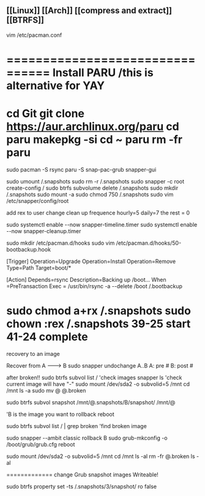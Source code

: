 ## [[Linux]] [[Arch]] [[compress and extract]] [[BTRFS]]

vim /etc/pacman.conf

================================
Install PARU /this is alternative for YAY
================================
cd Git
git clone https://aur.archlinux.org/paru
cd paru
makepkg -si
cd ~
paru
rm -fr paru
================================

sudo pacman -S rsync
paru -S snap-pac-grub snapper-gui

sudo umount /.snapshots
sudo rm -r /.snapshots
sudo snapper -c root create-config /
sudo btrfs subvolume delete /.snapshots
sudo mkdir /.snapshots
sudo mount -a 
sudo chmod 750 /.snapshots
sudo vim /etc/snapper/config/root

add rex to user
change clean up frequence
hourly=5
daily=7
the rest = 0

sudo systemctl enable --now snapper-timeline.timer
sudo systemctl enable --now snapper-cleanup.timer

sudo mkdir /etc/pacman.d/hooks
sudo vim /etc/pacman.d/hooks/50-bootbackup.hook

[Trigger]
Operation=Upgrade
Operation=Install
Operation=Remove
Type=Path
Target=boot/*

[Action]
Depends=rsync
Description=Backing up /boot...
When =PreTransaction
Exec = /usr/bin/rsync -a --delete /boot   /.bootbackup

sudo chmod a+rx /.snapshots
sudo chown :rex /.snapshots
39-25 start
41-24 complete
=========================================

recovery to an image

Recover from A ---> B
sudo snapper undochange A..B
A: pre #
B: post #

after broken!!
sudo btrfs subvol list /                'check  images
snapper ls                                       'check    current image will have "-"
sudo mount /dev/sda2 -o subvolid=5  /mnt
cd /mnt
ls -a
sudo mv @ @.broken

sudo btrfs subvol snapshot /mnt/@.snapshots/B/snapshot/    /mnt/@     

'B is the image you want to rollback
reboot

sudo btrfs subvol  list  /  | grep broken    'find broken image

sudo snapper --ambit classic rollback B
sudo grub-mkconfig -o /boot/grub/grub.cfg
reboot

sudo mount /dev/sda2 -o subvolid=5 /mnt
cd /mnt
ls -al
rm -fr @.broken
ls -al

=============
change Grub snapshot images Writeable!

sudo btrfs property set -ts /.snapshots/3/snapshot/  ro false



